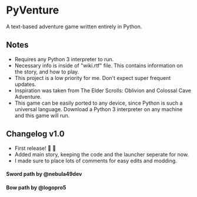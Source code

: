 # PyVenture
A text-based adventure game written entirely in Python.

## Notes
- Requires any Python 3 interpreter to run.
- Necessary info is inside of "wiki.rtf" file. This contains information
on the story, and how to play.
- This project is a low priority for me. Don't expect super frequent updates.
- Inspiration was taken from The Elder Scrolls: Oblivion and Colossal Cave Adventure.
- This game can be easily ported to any device, since Python is such a universal
language. Download a Python 3 interpreter on any machine and this game will run.

## Changelog v1.0
- First release! 🎉 🎉
- Added main story, keeping the code and the launcher seperate for now.
- I made sure to place lots of comments for easy edits and modding.

#### Sword path by @nebula49dev
#### Bow path by @logopro5
